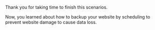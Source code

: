 Thank you for taking time to finish this scenarios.

Now, you learned about how to backup your website by scheduling to prevent website damage to cause data loss.
